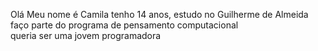 Olá
Meu nome é Camila tenho 14 anos, estudo no Guilherme de Almeida       
faço parte do programa de pensamento computacional    
queria ser uma jovem programadora      
